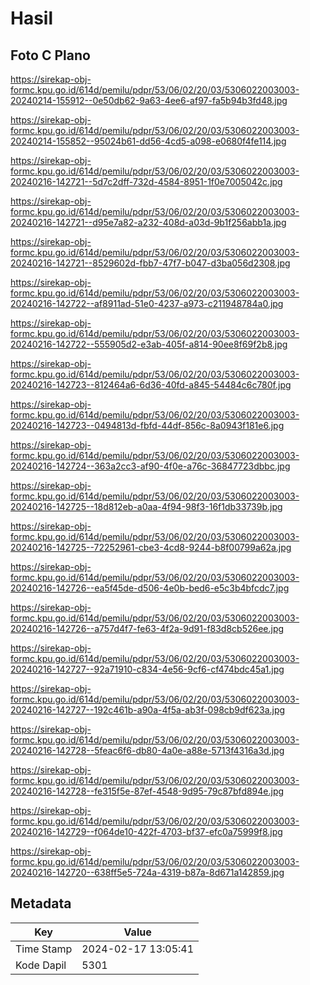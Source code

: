 # Hasil

## Foto C Plano

https://sirekap-obj-formc.kpu.go.id/614d/pemilu/pdpr/53/06/02/20/03/5306022003003-20240214-155912--0e50db62-9a63-4ee6-af97-fa5b94b3fd48.jpg

https://sirekap-obj-formc.kpu.go.id/614d/pemilu/pdpr/53/06/02/20/03/5306022003003-20240214-155852--95024b61-dd56-4cd5-a098-e0680f4fe114.jpg

https://sirekap-obj-formc.kpu.go.id/614d/pemilu/pdpr/53/06/02/20/03/5306022003003-20240216-142721--5d7c2dff-732d-4584-8951-1f0e7005042c.jpg

https://sirekap-obj-formc.kpu.go.id/614d/pemilu/pdpr/53/06/02/20/03/5306022003003-20240216-142721--d95e7a82-a232-408d-a03d-9b1f256abb1a.jpg

https://sirekap-obj-formc.kpu.go.id/614d/pemilu/pdpr/53/06/02/20/03/5306022003003-20240216-142721--8529602d-fbb7-47f7-b047-d3ba056d2308.jpg

https://sirekap-obj-formc.kpu.go.id/614d/pemilu/pdpr/53/06/02/20/03/5306022003003-20240216-142722--af8911ad-51e0-4237-a973-c211948784a0.jpg

https://sirekap-obj-formc.kpu.go.id/614d/pemilu/pdpr/53/06/02/20/03/5306022003003-20240216-142722--555905d2-e3ab-405f-a814-90ee8f69f2b8.jpg

https://sirekap-obj-formc.kpu.go.id/614d/pemilu/pdpr/53/06/02/20/03/5306022003003-20240216-142723--812464a6-6d36-40fd-a845-54484c6c780f.jpg

https://sirekap-obj-formc.kpu.go.id/614d/pemilu/pdpr/53/06/02/20/03/5306022003003-20240216-142723--0494813d-fbfd-44df-856c-8a0943f181e6.jpg

https://sirekap-obj-formc.kpu.go.id/614d/pemilu/pdpr/53/06/02/20/03/5306022003003-20240216-142724--363a2cc3-af90-4f0e-a76c-36847723dbbc.jpg

https://sirekap-obj-formc.kpu.go.id/614d/pemilu/pdpr/53/06/02/20/03/5306022003003-20240216-142725--18d812eb-a0aa-4f94-98f3-16f1db33739b.jpg

https://sirekap-obj-formc.kpu.go.id/614d/pemilu/pdpr/53/06/02/20/03/5306022003003-20240216-142725--72252961-cbe3-4cd8-9244-b8f00799a62a.jpg

https://sirekap-obj-formc.kpu.go.id/614d/pemilu/pdpr/53/06/02/20/03/5306022003003-20240216-142726--ea5f45de-d506-4e0b-bed6-e5c3b4bfcdc7.jpg

https://sirekap-obj-formc.kpu.go.id/614d/pemilu/pdpr/53/06/02/20/03/5306022003003-20240216-142726--a757d4f7-fe63-4f2a-9d91-f83d8cb526ee.jpg

https://sirekap-obj-formc.kpu.go.id/614d/pemilu/pdpr/53/06/02/20/03/5306022003003-20240216-142727--92a71910-c834-4e56-9cf6-cf474bdc45a1.jpg

https://sirekap-obj-formc.kpu.go.id/614d/pemilu/pdpr/53/06/02/20/03/5306022003003-20240216-142727--192c461b-a90a-4f5a-ab3f-098cb9df623a.jpg

https://sirekap-obj-formc.kpu.go.id/614d/pemilu/pdpr/53/06/02/20/03/5306022003003-20240216-142728--5feac6f6-db80-4a0e-a88e-5713f4316a3d.jpg

https://sirekap-obj-formc.kpu.go.id/614d/pemilu/pdpr/53/06/02/20/03/5306022003003-20240216-142728--fe315f5e-87ef-4548-9d95-79c87bfd894e.jpg

https://sirekap-obj-formc.kpu.go.id/614d/pemilu/pdpr/53/06/02/20/03/5306022003003-20240216-142729--f064de10-422f-4703-bf37-efc0a75999f8.jpg

https://sirekap-obj-formc.kpu.go.id/614d/pemilu/pdpr/53/06/02/20/03/5306022003003-20240216-142720--638ff5e5-724a-4319-b87a-8d671a142859.jpg


## Metadata

| Key        | Value               |
| ---------- | ------------------- |
| Time Stamp | 2024-02-17 13:05:41 |
| Kode Dapil | 5301                |



